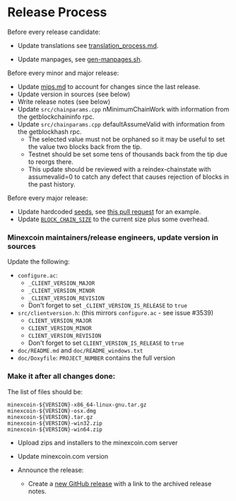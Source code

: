 Release Process
====================

Before every release candidate:

* Update translations see [translation_process.md](https://github.com/minexcoin/minexcoin/blob/master/doc/translation_process.md#synchronising-translations).

* Update manpages, see [gen-manpages.sh](https://github.com/minexcoin/minexcoin/blob/master/contrib/devtools/README.md#gen-manpagessh).

Before every minor and major release:

* Update [mips.md](mips.md) to account for changes since the last release.
* Update version in sources (see below)
* Write release notes (see below)
* Update `src/chainparams.cpp` nMinimumChainWork with information from the getblockchaininfo rpc.
* Update `src/chainparams.cpp` defaultAssumeValid  with information from the getblockhash rpc.
  - The selected value must not be orphaned so it may be useful to set the value two blocks back from the tip.
  - Testnet should be set some tens of thousands back from the tip due to reorgs there.
  - This update should be reviewed with a reindex-chainstate with assumevalid=0 to catch any defect
     that causes rejection of blocks in the past history.

Before every major release:

* Update hardcoded [seeds](/contrib/seeds/README.md), see [this pull request](https://github.com/bitcoin/bitcoin/pull/7415) for an example.
* Update [`BLOCK_CHAIN_SIZE`](/src/qt/intro.cpp) to the current size plus some overhead.

### Minexcoin maintainers/release engineers, update version in sources

Update the following:

- `configure.ac`:
    - `_CLIENT_VERSION_MAJOR`
    - `_CLIENT_VERSION_MINOR`
    - `_CLIENT_VERSION_REVISION`
    - Don't forget to set `_CLIENT_VERSION_IS_RELEASE` to `true`
- `src/clientversion.h`: (this mirrors `configure.ac` - see issue #3539)
    - `CLIENT_VERSION_MAJOR`
    - `CLIENT_VERSION_MINOR`
    - `CLIENT_VERSION_REVISION`
    - Don't forget to set `CLIENT_VERSION_IS_RELEASE` to `true`
- `doc/README.md` and `doc/README_windows.txt`
- `doc/Doxyfile`: `PROJECT_NUMBER` contains the full version

### Make it after all changes done:

The list of files should be:
```
minexcoin-${VERSION}-x86_64-linux-gnu.tar.gz
minexcoin-${VERSION}-osx.dmg
minexcoin-${VERSION}.tar.gz
minexcoin-${VERSION}-win32.zip
minexcoin-${VERSION}-win64.zip
```

- Upload zips and installers to the minexcoin.com server

- Update minexcoin.com version

- Announce the release:

  - Create a [new GitHub release](https://github.com/minexcoin/minexcoin/releases/new) with a link to the archived release notes.
